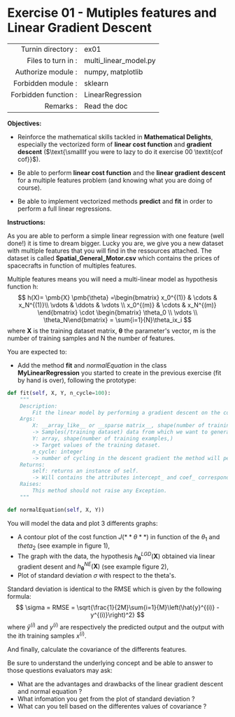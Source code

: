 # Exercise 01 - Mutiples features and Linear Gradient Descent

|                         |                    |
| -----------------------:| ------------------ |
|   Turnin directory :    |  ex01              |
|   Files to turn in :    |  multi_linear\_model.py  |
|   Authorize module :    |  numpy, matplotlib |
|   Forbidden module :    |  sklearn           |
|   Forbidden function :  |  LinearRegression  |
|   Remarks :             |  Read the doc      |

**Objectives:** 

* Reinforce the mathematical skills tackled in **Mathematical Delights**, especially the vectorized form of __linear cost function__ and __gradient descent__ ($\text{\smallIf you were to lazy to do it exercise 00 \textit{cof cof}}$).
* Be able to perform  __linear cost function__ and the __linear gradient descent__ for a multiple features problem (and knowing what you are doing of course).

* Be able to implement vectorized methods **predict** and **fit** in order to perform a full linear regressions.


**Instructions:**

As you are able to perform a simple linear regression with one feature (well done!) it is time to dream bigger.
Lucky you are, we give you a new dataset with multiple features that you will find in the ressources attached.
The dataset is called __Spatial_General_Motor.csv__ which contains the prices of spacecrafts in function of multiples features.

Multiple features means you will need a multi-linear model as  hypothesis function h:
$$
h(X)= \pmb{X} \pmb{\theta}
  =\begin{bmatrix} x_0^{(1)} & \cdots & x_N^{(1)}\\ \vdots & \ddots & \vdots \\ x_0^{(m)} & \cdots & x_N^{(m)}  \end{bmatrix} \cdot \begin{bmatrix} \theta_0 \\ \vdots \\ \theta_N\end{bmatrix}
  = \sum{i=1}{N}\theta_ix_i
$$
where $\pmb{X}$ is the training dataset matrix, $\pmb{\theta}$ the parameter's vector, m is the number of training samples and N the number of features.


You are expected to:
* Add the method **fit** and *normalEquation* in the class **MyLinearRegression** you started to create in the previous exercise (fit by hand is over), following the prototype:
```python
def fit(self, X, Y, n_cycle=100):
	"""
	Description:
		Fit the linear model by performing a gradient descent on the cost function.
	Args:
		X: __array_like__ or __sparse matrix__, shape(number of training examples, number of features)
		-> Samples(/training dataset) data from which we want to generate predicted values.
		Y: array, shape(number of training examples,)
		-> Target values of the training dataset.
		n_cycle: integer
		-> number of cycling in the descent gradient the method will perform.
	Returns:
		self: returns an instance of self.
		-> Will contains the attributes intercept_ and coef_ corresponding respectively to $\theta_0$ and the $N\times 1$ dimensional vector $[theta_1 \ldots \theta_N$. intercept_, coef_ are array and the latter is (number of features,) shaped. 
	Raises:
		This method should not raise any Exception.
	"""

def normalEquation(self, X, Y))

```


You will model the data and plot 3 differents graphs:
* A contour plot of the cost function $J(**\theta**)$ in function of the $\theta_1$ and $theta_2$ (see example in figure 1),
* The graph with the data, the hypothesis $h_{\pmb{\theta}}^{LGD}(\pmb{X})$ obtained via linear gradient desent and $h_{\pmb{\theta}}^{NE}(\pmb{X})$ (see example figure 2),
* Plot of standard deviation $\sigma$ with respect to the theta's.

Standard deviation is identical to the  RMSE which is given by the following formula:
$$
\sigma = RMSE = \sqrt{\frac{1}{2M}\sum{i=1}{M}\left(\hat{y}^{(i)} - y^{(i)}\right)^2}
$$
where $\hat{y}^{(i)}$ and $y^(i)$ are respectively the predicted output and the output with the ith training samples $x^{(i)}$.

And finally, calculate the covariance of the differents features.

Be sure to understand the underlying concept and be able to answer to those questions evaluators may ask:
* What are the advantages and drawbacks of the linear gradient descent and normal equation ?
* What infomation you get from the plot of standard deviation ?
* What can you tell based on the differentes values of covariance ?
